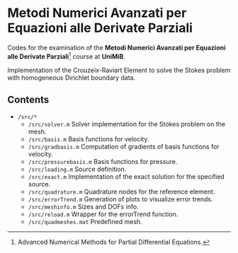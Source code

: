 # Metodi Numerici Avanzati per Equazioni alle Derivate Parziali

Codes for the examination of the **Metodi Numerici Avanzati per Equazioni alle Derivate Parziali**[^1] course at **UniMiB**.

[^1]: Advanced Numerical Methods for Partial Differential Equations.

Implementation of the Crouzeix-Raviart Element to solve the Stokes problem with homogeneous Dirichlet boundary data.

## Contents

- `/src/*`
    - `/src/solver.m` Solver implementation for the Stokes problem on the mesh.
    - `/src/basis.m` Basis functions for velocity.
    - `/src/gradbasis.m` Computation of gradients of basis functions for velocity.
    - `/src/pressurebasis.m` Basis functions for pressure.
    - `/src/loading.m` Source definition.
    - `/src/exact.m` Implementation of the exact solution for the specified source.
    - `/src/quadrature.m` Quadrature nodes for the reference element.
    - `/src/errorTrend.m` Generation of plots to visualize error trends.
    - `/src/meshinfo.m` Sizes and DOFs info.
    - `/src/reload.m` Wrapper for the errorTrend function.
    - `/src/quadmeshes.mat` Predefined mesh.
    
